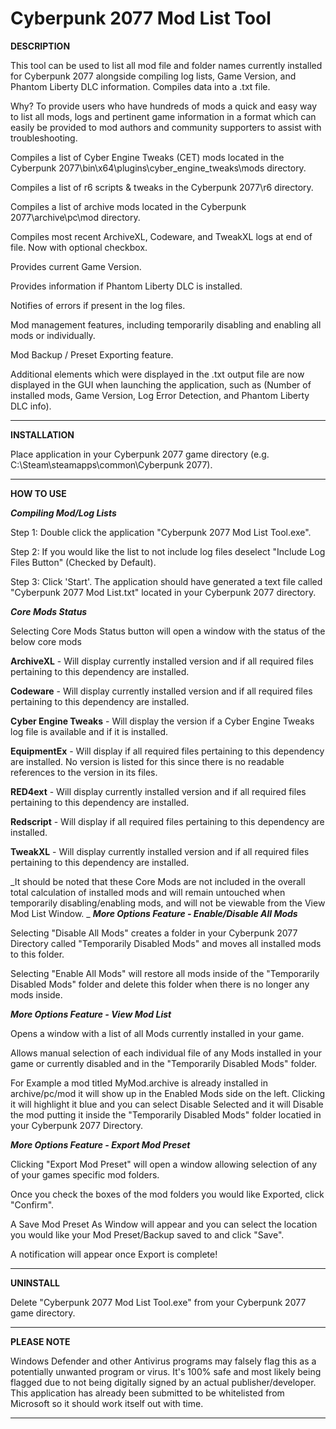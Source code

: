 # Cyberpunk 2077 Mod List Tool
**DESCRIPTION**

This tool can be used to list all mod file and folder names currently installed for Cyberpunk 2077 alongside compiling log lists, Game Version, and Phantom Liberty DLC information. Compiles data into a .txt file.

Why? To provide users who have hundreds of mods a quick and easy way to list all mods, logs and pertinent game information in a format which can easily be provided to mod authors and community supporters to assist with troubleshooting. 

Compiles a list of Cyber Engine Tweaks (CET) mods located in the Cyberpunk 2077\bin\x64\plugins\cyber_engine_tweaks\mods directory. 

Compiles a list of r6 scripts & tweaks in the Cyberpunk 2077\r6 directory. 

Compiles a list of archive mods located in the Cyberpunk 2077\archive\pc\mod directory. 

Compiles most recent ArchiveXL, Codeware, and TweakXL logs at end of file. Now with optional checkbox. 

Provides current Game Version. 

Provides information if Phantom Liberty DLC is installed.

Notifies of errors if present in the log files. 

Mod management features, including temporarily disabling and enabling all mods or individually. 

Mod Backup / Preset Exporting feature.

Additional elements which were displayed in the .txt output file are now displayed in the GUI when launching the application, such as (Number of installed mods, Game Version, Log Error Detection, and Phantom Liberty DLC info). 

_______________________________________________________________________________________________________________________________________________________________________________________________________________________________________________________________________________________________________________________________________________________

**INSTALLATION**

Place application in your Cyberpunk 2077 game directory (e.g. C:\Steam\steamapps\common\Cyberpunk 2077). 

_______________________________________________________________________________________________________________________________________________________________________________________________________________________________________________________________________________________________________________________________________________________

**HOW TO USE**

**_Compiling Mod/Log Lists_**

Step 1: Double click the application "Cyberpunk 2077 Mod List Tool.exe".

Step 2: If you would like the list to not include log files deselect "Include Log Files Button" (Checked by Default).

Step 3: Click 'Start'. The application should have generated a text file called "Cyberpunk 2077 Mod List.txt" located in your Cyberpunk 2077 directory.


**_Core Mods Status_**

Selecting Core Mods Status button will open a window with the status of the below core mods

**ArchiveXL** - Will display currently installed version and if all required files pertaining to this dependency are installed.

**Codeware** - Will display currently installed version and if all required files pertaining to this dependency are installed.

**Cyber Engine Tweaks** - Will display the version if a Cyber Engine Tweaks log file is available and if it is installed. 

**EquipmentEx** - Will display if all required files pertaining to this dependency are installed. No version is listed for this since there is no readable references to the version in its files. 

**RED4ext** - Will display currently installed version and if all required files pertaining to this dependency are installed.

**Redscript** - Will display if all required files pertaining to this dependency are installed.

**TweakXL** - Will display currently installed version and if all required files pertaining to this dependency are installed.

_It should be noted that these Core Mods are not included in the overall total calculation of installed mods and will remain untouched when temporarily disabling/enabling mods, and will not be viewable from the View Mod List Window. 
_
**_More Options Feature - Enable/Disable All Mods_**

Selecting "Disable All Mods" creates a folder in your Cyberpunk 2077 Directory called "Temporarily Disabled Mods" and moves all installed mods to this folder. 

Selecting "Enable All Mods" will restore all mods inside of the "Temporarily Disabled Mods" folder and delete this folder when there is no longer any mods inside. 


**_More Options Feature - View Mod List_**

Opens a window with a list of all Mods currently installed in your game.

Allows manual selection of each individual file of any Mods installed in your game or currently disabled and in the "Temporarily Disabled Mods" folder. 

For Example a mod titled MyMod.archive is already installed in archive/pc/mod it will show up in the Enabled Mods side on the left. Clicking it will highlight it blue and you can select Disable Selected and it will Disable the mod putting it inside the "Temporarily Disabled Mods" folder locatied in your Cyberpunk 2077 Directory. 


**_More Options Feature - Export Mod Preset_**

Clicking "Export Mod Preset" will open a window allowing selection of any of your games specific mod folders. 

Once you check the boxes of the mod folders you would like Exported, click "Confirm".

A Save Mod Preset As Window will appear and you can select the location you would like your Mod Preset/Backup saved to and click "Save". 

A notification will appear once Export is complete!

_______________________________________________________________________________________________________________________________________________________________________________________________________________________________________________________________________________________________________________________________________________________

**UNINSTALL**

Delete "Cyberpunk 2077 Mod List Tool.exe" from your Cyberpunk 2077 game directory. 

_______________________________________________________________________________________________________________________________________________________________________________________________________________________________________________________________________________________________________________________________________________________

**PLEASE NOTE**

Windows Defender and other Antivirus programs may falsely flag this as a potentially unwanted program or virus. It's 100% safe and most likely being flagged due to not being digitally signed by an actual publisher/developer. This application has already been submitted to be whitelisted from Microsoft so it should work itself out with time. 

_______________________________________________________________________________________________________________________________________________________________________________________________________________________________________________________________________________________________________________________________________________________

﻿
